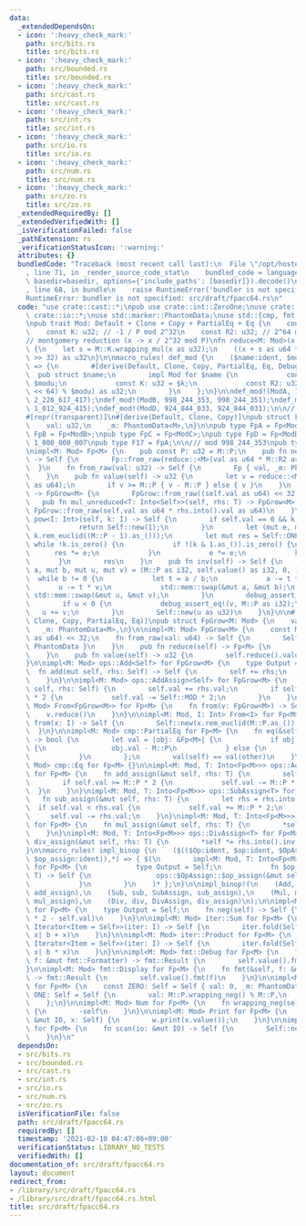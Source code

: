 ```yaml
---
data:
  _extendedDependsOn:
  - icon: ':heavy_check_mark:'
    path: src/bits.rs
    title: src/bits.rs
  - icon: ':heavy_check_mark:'
    path: src/bounded.rs
    title: src/bounded.rs
  - icon: ':heavy_check_mark:'
    path: src/cast.rs
    title: src/cast.rs
  - icon: ':heavy_check_mark:'
    path: src/int.rs
    title: src/int.rs
  - icon: ':heavy_check_mark:'
    path: src/io.rs
    title: src/io.rs
  - icon: ':heavy_check_mark:'
    path: src/num.rs
    title: src/num.rs
  - icon: ':heavy_check_mark:'
    path: src/zo.rs
    title: src/zo.rs
  _extendedRequiredBy: []
  _extendedVerifiedWith: []
  _isVerificationFailed: false
  _pathExtension: rs
  _verificationStatusIcon: ':warning:'
  attributes: {}
  bundledCode: "Traceback (most recent call last):\n  File \"/opt/hostedtoolcache/Python/3.9.1/x64/lib/python3.9/site-packages/onlinejudge_verify/documentation/build.py\"\
    , line 71, in _render_source_code_stat\n    bundled_code = language.bundle(stat.path,\
    \ basedir=basedir, options={'include_paths': [basedir]}).decode()\n  File \"/opt/hostedtoolcache/Python/3.9.1/x64/lib/python3.9/site-packages/onlinejudge_verify/languages/user_defined.py\"\
    , line 68, in bundle\n    raise RuntimeError('bundler is not specified: {}'.format(path.as_posix()))\n\
    RuntimeError: bundler is not specified: src/draft/fpacc64.rs\n"
  code: "use crate::cast::*;\npub use crate::int::ZeroOne;\nuse crate::int::*;\nuse\
    \ crate::io::*;\nuse std::marker::PhantomData;\nuse std::{cmp, fmt, iter, ops};\n\
    \npub trait Mod: Default + Clone + Copy + PartialEq + Eq {\n    const P: u32;\n\
    \    const K: u32; // -1 / P mod 2^32\n    const R2: u32; // 2^64 mod P\n}\n\n\
    // montgomery reduction (x -> x / 2^32 mod P)\nfn reduce<M: Mod>(x: u64) -> u32\
    \ {\n    let s = M::K.wrapping_mul(x as u32);\n    ((x + s as u64 * M::P as u64)\
    \ >> 32) as u32\n}\n\nmacro_rules! def_mod {\n    ($name:ident, $modu:expr, $k:expr)\
    \ => {\n        #[derive(Default, Clone, Copy, PartialEq, Eq, Debug)]\n      \
    \  pub struct $name;\n        impl Mod for $name {\n            const P: u32 =\
    \ $modu;\n            const K: u32 = $k;\n            const R2: u32 = ((1_u128\
    \ << 64) % $modu) as u32;\n        }\n    };\n}\n\ndef_mod!(ModA, 1_000_000_007,\
    \ 2_226_617_417);\ndef_mod!(ModB, 998_244_353, 998_244_351);\ndef_mod!(ModC, 1_012_924_417,\
    \ 1_012_924_415);\ndef_mod!(ModD, 924_844_033, 924_844_031);\n\n// modular arithmetics\n\
    #[repr(transparent)]\n#[derive(Default, Clone, Copy)]\npub struct Fp<M: Mod> {\n\
    \    val: u32,\n    _m: PhantomData<M>,\n}\n\npub type FpA = Fp<ModA>;\npub type\
    \ FpB = Fp<ModB>;\npub type FpC = Fp<ModC>;\npub type FpD = Fp<ModD>;\n\n/// mod\
    \ 1_000_000_007\npub type F17 = FpA;\n\n/// mod 998_244_353\npub type F99 = FpB;\n\
    \nimpl<M: Mod> Fp<M> {\n    pub const P: u32 = M::P;\n    pub fn new(val: u32)\
    \ -> Self {\n        Fp::from_raw(reduce::<M>(val as u64 * M::R2 as u64))\n  \
    \  }\n    fn from_raw(val: u32) -> Self {\n        Fp { val, _m: PhantomData }\n\
    \    }\n    pub fn value(self) -> u32 {\n        let v = reduce::<M>(self.val\
    \ as u64);\n        if v >= M::P { v - M::P } else { v }\n    }\n    pub fn grow(self)\
    \ -> FpGrow<M> {\n        FpGrow::from_raw((self.val as u64) << 32)\n    }\n \
    \   pub fn mul_unreduced<T: Into<Self>>(self, rhs: T) -> FpGrow<M> {\n       \
    \ FpGrow::from_raw(self.val as u64 * rhs.into().val as u64)\n    }\n    pub fn\
    \ pow<I: Int>(self, k: I) -> Self {\n        if self.val == 0 && k.is_zero() {\n\
    \            return Self::new(1);\n        }\n        let (mut e, mut k) = (self,\
    \ k.rem_euclid((M::P - 1).as_()));\n        let mut res = Self::ONE;\n       \
    \ while !k.is_zero() {\n            if !(k & 1.as_()).is_zero() {\n          \
    \      res *= e;\n            }\n            e *= e;\n            k >>= 1;\n \
    \       }\n        res\n    }\n    pub fn inv(self) -> Self {\n        let (mut\
    \ a, mut b, mut u, mut v) = (M::P as i32, self.value() as i32, 0, 1);\n      \
    \  while b != 0 {\n            let t = a / b;\n            a -= t * b;\n     \
    \       u -= t * v;\n            std::mem::swap(&mut a, &mut b);\n           \
    \ std::mem::swap(&mut u, &mut v);\n        }\n        debug_assert_eq!(a, 1);\n\
    \        if u < 0 {\n            debug_assert_eq!(v, M::P as i32);\n         \
    \   u += v;\n        }\n        Self::new(u as u32)\n    }\n}\n\n#[derive(Default,\
    \ Clone, Copy, PartialEq, Eq)]\npub struct FpGrow<M: Mod> {\n    val: u64,\n \
    \   _m: PhantomData<M>,\n}\n\nimpl<M: Mod> FpGrow<M> {\n    const MOD: u64 = (M::P\
    \ as u64) << 32;\n    fn from_raw(val: u64) -> Self {\n        Self { val, _m:\
    \ PhantomData }\n    }\n    pub fn reduce(self) -> Fp<M> {\n        Fp::from_raw(reduce::<M>(self.val))\n\
    \    }\n    pub fn value(self) -> u32 {\n        self.reduce().value()\n    }\n\
    }\n\nimpl<M: Mod> ops::Add<Self> for FpGrow<M> {\n    type Output = Self;\n  \
    \  fn add(mut self, rhs: Self) -> Self {\n        self += rhs;\n        self\n\
    \    }\n}\n\nimpl<M: Mod> ops::AddAssign<Self> for FpGrow<M> {\n    fn add_assign(&mut\
    \ self, rhs: Self) {\n        self.val += rhs.val;\n        if self.val >= Self::MOD\
    \ * 2 {\n            self.val -= Self::MOD * 2;\n        }\n    }\n}\n\nimpl<M:\
    \ Mod> From<FpGrow<M>> for Fp<M> {\n    fn from(v: FpGrow<M>) -> Self {\n    \
    \    v.reduce()\n    }\n}\n\nimpl<M: Mod, I: Int> From<I> for Fp<M> {\n    fn\
    \ from(x: I) -> Self {\n        Self::new(x.rem_euclid(M::P.as_()).as_())\n  \
    \  }\n}\n\nimpl<M: Mod> cmp::PartialEq for Fp<M> {\n    fn eq(&self, other: &Self)\
    \ -> bool {\n        let val = |obj: &Fp<M>| {\n            if obj.val >= M::P\
    \ {\n                obj.val - M::P\n            } else {\n                obj.val\n\
    \            }\n        };\n        val(self) == val(other)\n    }\n}\n\nimpl<M:\
    \ Mod> cmp::Eq for Fp<M> {}\n\nimpl<M: Mod, T: Into<Fp<M>>> ops::AddAssign<T>\
    \ for Fp<M> {\n    fn add_assign(&mut self, rhs: T) {\n        self.val += rhs.into().val;\n\
    \        if self.val >= M::P * 2 {\n            self.val -= M::P * 2;\n      \
    \  }\n    }\n}\nimpl<M: Mod, T: Into<Fp<M>>> ops::SubAssign<T> for Fp<M> {\n \
    \   fn sub_assign(&mut self, rhs: T) {\n        let rhs = rhs.into();\n      \
    \  if self.val < rhs.val {\n            self.val += M::P * 2;\n        }\n   \
    \     self.val -= rhs.val;\n    }\n}\nimpl<M: Mod, T: Into<Fp<M>>> ops::MulAssign<T>\
    \ for Fp<M> {\n    fn mul_assign(&mut self, rhs: T) {\n        *self = self.mul_unreduced(rhs).reduce();\n\
    \    }\n}\nimpl<M: Mod, T: Into<Fp<M>>> ops::DivAssign<T> for Fp<M> {\n    fn\
    \ div_assign(&mut self, rhs: T) {\n        *self *= rhs.into().inv();\n    }\n\
    }\n\nmacro_rules! impl_binop {\n    ($(($Op:ident, $op:ident, $OpAssign:ident,\
    \ $op_assign:ident)),*) => { $(\n        impl<M: Mod, T: Into<Fp<M>>> ops::$Op<T>\
    \ for Fp<M> {\n            type Output = Self;\n            fn $op(mut self, rhs:\
    \ T) -> Self {\n                ops::$OpAssign::$op_assign(&mut self, rhs); self\n\
    \            }\n        }\n    )* };\n}\n\nimpl_binop!(\n    (Add, add, AddAssign,\
    \ add_assign),\n    (Sub, sub, SubAssign, sub_assign),\n    (Mul, mul, MulAssign,\
    \ mul_assign),\n    (Div, div, DivAssign, div_assign)\n);\n\nimpl<M: Mod> ops::Neg\
    \ for Fp<M> {\n    type Output = Self;\n    fn neg(self) -> Self {\n        Fp::from_raw(M::P\
    \ * 2 - self.val)\n    }\n}\n\nimpl<M: Mod> iter::Sum for Fp<M> {\n    fn sum<I:\
    \ Iterator<Item = Self>>(iter: I) -> Self {\n        iter.fold(Self::ZERO, |b,\
    \ x| b + x)\n    }\n}\n\nimpl<M: Mod> iter::Product for Fp<M> {\n    fn product<I:\
    \ Iterator<Item = Self>>(iter: I) -> Self {\n        iter.fold(Self::ONE, |b,\
    \ x| b * x)\n    }\n}\n\nimpl<M: Mod> fmt::Debug for Fp<M> {\n    fn fmt(&self,\
    \ f: &mut fmt::Formatter) -> fmt::Result {\n        self.value().fmt(f)\n    }\n\
    }\n\nimpl<M: Mod> fmt::Display for Fp<M> {\n    fn fmt(&self, f: &mut fmt::Formatter)\
    \ -> fmt::Result {\n        self.value().fmt(f)\n    }\n}\n\nimpl<M: Mod> ZeroOne\
    \ for Fp<M> {\n    const ZERO: Self = Self { val: 0, _m: PhantomData };\n    const\
    \ ONE: Self = Self {\n        val: M::P.wrapping_neg() % M::P,\n        _m: PhantomData,\n\
    \    };\n}\n\nimpl<M: Mod> Num for Fp<M> {\n    fn wrapping_neg(self) -> Self\
    \ {\n        -self\n    }\n}\n\nimpl<M: Mod> Print for Fp<M> {\n    fn print(w:\
    \ &mut IO, x: Self) {\n        w.print(x.value());\n    }\n}\n\nimpl<M: Mod> Scan\
    \ for Fp<M> {\n    fn scan(io: &mut IO) -> Self {\n        Self::new(io.scan())\n\
    \    }\n}\n"
  dependsOn:
  - src/bits.rs
  - src/bounded.rs
  - src/cast.rs
  - src/int.rs
  - src/io.rs
  - src/num.rs
  - src/zo.rs
  isVerificationFile: false
  path: src/draft/fpacc64.rs
  requiredBy: []
  timestamp: '2021-02-10 04:47:06+09:00'
  verificationStatus: LIBRARY_NO_TESTS
  verifiedWith: []
documentation_of: src/draft/fpacc64.rs
layout: document
redirect_from:
- /library/src/draft/fpacc64.rs
- /library/src/draft/fpacc64.rs.html
title: src/draft/fpacc64.rs
---
```

